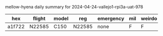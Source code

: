 mellow-hyena daily summary for 2024-04-24-vallejo1-rpi3a-uat-978

|hex|flight|model|reg|emergency|mil|weirdo|
|--|--|--|--|--|--|--|
|a1f722|N22585|C150|N22585|none|F|F|
